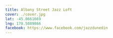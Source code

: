 ```yaml
---
title: Albany Street Jazz Loft
cover: ./cover.jpg
lat: -45.8661669
lng: 170.5089866
facebook: https://www.facebook.com/jazzdunedin
---
```

